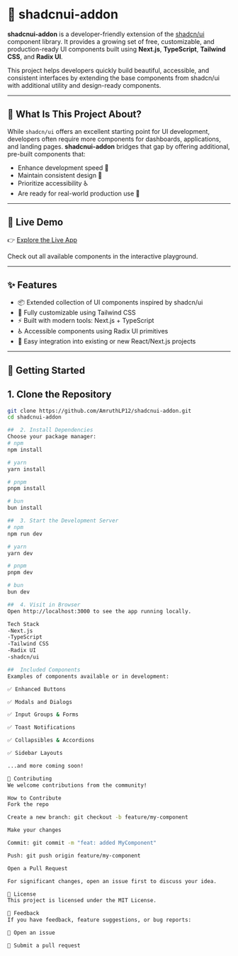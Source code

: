 
# 🌟 shadcnui-addon

**shadcnui-addon** is a developer-friendly extension of the [shadcn/ui](https://github.com/shadcn/ui) component library. It provides a growing set of free, customizable, and production-ready UI components built using **Next.js**, **TypeScript**, **Tailwind CSS**, and **Radix UI**.

This project helps developers quickly build beautiful, accessible, and consistent interfaces by extending the base components from shadcn/ui with additional utility and design-ready components.

---

## 🧩 What Is This Project About?

While `shadcn/ui` offers an excellent starting point for UI development, developers often require more components for dashboards, applications, and landing pages. **shadcnui-addon** bridges that gap by offering additional, pre-built components that:

- Enhance development speed 🔧
- Maintain consistent design 🎨
- Prioritize accessibility ♿
- Are ready for real-world production use 🚀

---

## 🔗 Live Demo

👉 [Explore the Live App](https://shadcnui-addon.vercel.app)

Check out all available components in the interactive playground.

---

## ✨ Features

- 📦 Extended collection of UI components inspired by shadcn/ui
- 🎨 Fully customizable using Tailwind CSS
- ⚡ Built with modern tools: Next.js + TypeScript
- ♿ Accessible components using Radix UI primitives
- 🧠 Easy integration into existing or new React/Next.js projects

---

## 🚀 Getting Started

##  1. Clone the Repository

```bash
git clone https://github.com/AmruthLP12/shadcnui-addon.git
cd shadcnui-addon

##  2. Install Dependencies
Choose your package manager:
# npm
npm install

# yarn
yarn install

# pnpm
pnpm install

# bun
bun install

##  3. Start the Development Server
# npm
npm run dev

# yarn
yarn dev

# pnpm
pnpm dev

# bun
bun dev

##  4. Visit in Browser
Open http://localhost:3000 to see the app running locally.

Tech Stack
-Next.js
-TypeScript
-Tailwind CSS
-Radix UI
-shadcn/ui

##  Included Components
Examples of components available or in development:

✅ Enhanced Buttons

✅ Modals and Dialogs

✅ Input Groups & Forms

✅ Toast Notifications

✅ Collapsibles & Accordions

✅ Sidebar Layouts

...and more coming soon!

🤝 Contributing
We welcome contributions from the community!

How to Contribute
Fork the repo

Create a new branch: git checkout -b feature/my-component

Make your changes

Commit: git commit -m "feat: added MyComponent"

Push: git push origin feature/my-component

Open a Pull Request

For significant changes, open an issue first to discuss your idea.

📄 License
This project is licensed under the MIT License.

💬 Feedback
If you have feedback, feature suggestions, or bug reports:

🐛 Open an issue

🌱 Submit a pull request


